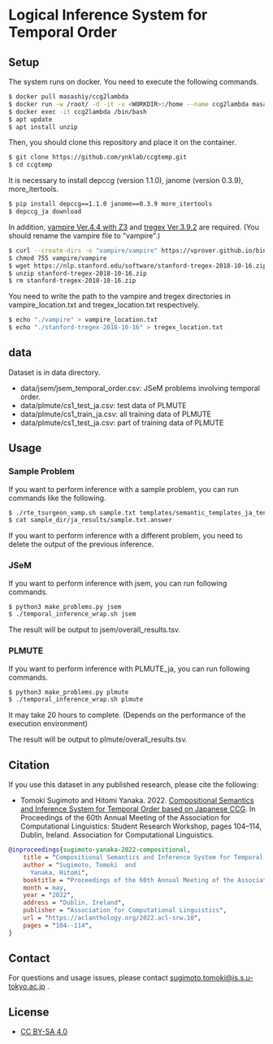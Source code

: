 # Logical Inference System for Temporal Order

## Setup

The system runs on docker. You need to execute the following commands.
```sh
$ docker pull masashiy/ccg2lambda
$ docker run -w /root/ -d -it -v <WORKDIR>:/home --name ccg2lambda masashiy/ccg2lambda:latest
$ docker exec -it ccg2lambda /bin/bash
$ apt update
$ apt install unzip
```

Then, you should clone this repository and place it on the container.

```sh
$ git clone https://github.com/ynklab/ccgtemp.git
$ cd ccgtemp
```

It is necessary to install depccg (version 1.1.0), janome (version 0.3.9), more_itertools.

```sh
$ pip install depccg==1.1.0 janome==0.3.9 more_itertools
$ depccg_ja download
```

In addition, [vampire Ver.4.4 with Z3](https://vprover.github.io/bin/vampire_z3_rel_static_release_v4.4) and [tregex Ver.3.9.2](https://nlp.stanford.edu/software/stanford-tregex-2018-10-16.zip) are required. (You should rename the vampire file to "vampire".)

```sh
$ curl --create-dirs -o "vampire/vampire" https://vprover.github.io/bin/vampire_z3_rel_static_release_v4.4
$ chmod 755 vampire/vampire
$ wget https://nlp.stanford.edu/software/stanford-tregex-2018-10-16.zip
$ unzip stanford-tregex-2018-10-16.zip
$ rm stanford-tregex-2018-10-16.zip
```

You need to write the path to the vampire and tregex directories in vampire_location.txt and tregex_location.txt respectively.

```sh
$ echo "./vampire" > vampire_location.txt
$ echo "./stanford-tregex-2018-10-16" > tregex_location.txt
```

## data

Dataset is in data directory.
* data/jsem/jsem_temporal_order.csv: JSeM problems involving temporal order.
* data/plmute/cs1_test_ja.csv: test data of PLMUTE
* data/plmute/cs1_train_ja.csv: all training data of PLMUTE
* data/plmute/cs1_test_ja.csv: part of training data of PLMUTE

## Usage

### Sample Problem

If you want to perform inference with a sample problem, you can run commands like the following.
```sh
$ ./rte_tsurgeon_vamp.sh sample.txt templates/semantic_templates_ja_tense.yaml ja vampire 1 templates/transform.tsgn sample_dir
$ cat sample_dir/ja_results/sample.txt.answer
```
If you want to perform inference with a different problem, you need to delete the output of the previous inference.

### JSeM

If you want to perform inference with jsem, you can run following commands.
```sh
$ python3 make_problems.py jsem
$ ./temporal_inference_wrap.sh jsem
```
The result will be output to jsem/overall_results.tsv.

### PLMUTE

If you want to perform inference with PLMUTE_ja, you can run following commands.
```sh
$ python3 make_problems.py plmute
$ ./temporal_inference_wrap.sh plmute
```

It may take 20 hours to complete. (Depends on the performance of the execution environment)

The result will be output to plmute/overall_results.tsv.

## Citation

If you use this dataset in any published research, please cite the following:

* Tomoki Sugimoto and Hitomi Yanaka. 2022. [Compositional Semantics and Inference System for Temporal Order based on Japanese CCG](https://aclanthology.org/2022.acl-srw.10/). In Proceedings of the 60th Annual Meeting of the Association for Computational Linguistics: Student Research Workshop, pages 104–114, Dublin, Ireland. Association for Computational Linguistics.

```bibtex
@inproceedings{sugimoto-yanaka-2022-compositional,
    title = "Compositional Semantics and Inference System for Temporal Order based on {J}apanese {CCG}",
    author = "Sugimoto, Tomoki  and
      Yanaka, Hitomi",
    booktitle = "Proceedings of the 60th Annual Meeting of the Association for Computational Linguistics: Student Research Workshop",
    month = may,
    year = "2022",
    address = "Dublin, Ireland",
    publisher = "Association for Computational Linguistics",
    url = "https://aclanthology.org/2022.acl-srw.10",
    pages = "104--114",
}
```

## Contact

For questions and usage issues, please contact sugimoto.tomoki@is.s.u-tokyo.ac.jp .

## License

* [CC BY-SA 4.0](https://creativecommons.org/licenses/by-sa/4.0/)
